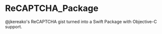 # ReCAPTCHA_Package

@jkereako's ReCAPTCHA gist turned into a Swift Package with Objective-C support.
